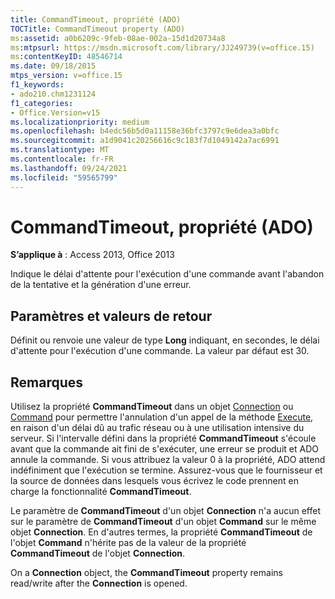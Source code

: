 ```yaml
---
title: CommandTimeout, propriété (ADO)
TOCTitle: CommandTimeout property (ADO)
ms:assetid: a0b6209c-9feb-08ae-002a-15d1d20734a8
ms:mtpsurl: https://msdn.microsoft.com/library/JJ249739(v=office.15)
ms:contentKeyID: 48546714
ms.date: 09/18/2015
mtps_version: v=office.15
f1_keywords:
- ado210.chm1231124
f1_categories:
- Office.Version=v15
ms.localizationpriority: medium
ms.openlocfilehash: b4edc56b5d0a11158e36bfc3797c9e6dea3a0bfc
ms.sourcegitcommit: a1d9041c20256616c9c183f7d1049142a7ac6991
ms.translationtype: MT
ms.contentlocale: fr-FR
ms.lasthandoff: 09/24/2021
ms.locfileid: "59565799"
---
```

# <a name="commandtimeout-property-ado"></a>CommandTimeout, propriété (ADO)


**S’applique à** : Access 2013, Office 2013

Indique le délai d'attente pour l'exécution d'une commande avant l'abandon de la tentative et la génération d'une erreur.

## <a name="settings-and-return-values"></a>Paramètres et valeurs de retour

Définit ou renvoie une valeur de type **Long** indiquant, en secondes, le délai d'attente pour l'exécution d'une commande. La valeur par défaut est 30.

## <a name="remarks"></a>Remarques

Utilisez la propriété **CommandTimeout** dans un objet [Connection](connection-object-ado.md) ou [Command](command-object-ado.md) pour permettre l'annulation d'un appel de la méthode [Execute](https://docs.microsoft.com/office/vba/access/concepts/miscellaneous/execute-method-ado-command), en raison d'un délai dû au trafic réseau ou à une utilisation intensive du serveur. Si l'intervalle défini dans la propriété **CommandTimeout** s'écoule avant que la commande ait fini de s'exécuter, une erreur se produit et ADO annule la commande. Si vous attribuez la valeur 0 à la propriété, ADO attend indéfiniment que l'exécution se termine. Assurez-vous que le fournisseur et la source de données dans lesquels vous écrivez le code prennent en charge la fonctionnalité **CommandTimeout**.

Le paramètre de **CommandTimeout** d'un objet **Connection** n'a aucun effet sur le paramètre de **CommandTimeout** d'un objet **Command** sur le même objet **Connection**. En d'autres termes, la propriété **CommandTimeout** de l'objet **Command** n'hérite pas de la valeur de la propriété **CommandTimeout** de l'objet **Connection**.

On a **Connection** object, the **CommandTimeout** property remains read/write after the **Connection** is opened.

